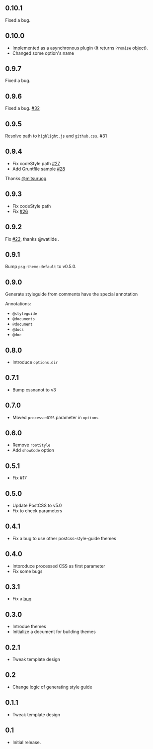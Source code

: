 ## 0.10.1

Fixed a bug.

## 0.10.0

- Implemented as a asynchronous plugin (It returns `Promise` object).
- Changed some option's name


## 0.9.7

Fixed a bug.

## 0.9.6

Fixed a bug. [#32](https://github.com/morishitter/postcss-style-guide/pull/32)

## 0.9.5

Resolve path to `highlight.js` and `github.css`. [#31](https://github.com/morishitter/postcss-style-guide/pull/31)

## 0.9.4

- Fix codeStyle path [#27](https://github.com/morishitter/postcss-style-guide/pull/27)
- Add Gruntfile sample [#28](https://github.com/morishitter/postcss-style-guide/pull/28)

Thanks [@mitsuruog](https://github.com/mitsuruog).

## 0.9.3

- Fix codeStyle path
- Fix [#26](https://github.com/morishitter/postcss-style-guide/pull/26)

## 0.9.2

Fix [#22](https://github.com/morishitter/postcss-style-guide/issues/22), thanks @watilde .

## 0.9.1

Bump `psg-theme-default` to v0.5.0.

## 0.9.0

Generate styleguide from comments have the special annotation

Annotations:

- `@styleguide`
- `@documents`
- `@document`
- `@docs`
- `@doc`

## 0.8.0

- Introduce `options.dir`

## 0.7.1

- Bump cssnanot to v3

## 0.7.0

- Moved `processedCSS` parameter in `options`

## 0.6.0

- Remove `rootStyle`
- Add `showCode` option

## 0.5.1

- Fix #17

## 0.5.0

- Update PostCSS to v5.0
- Fix to check parameters

## 0.4.1

- Fix a bug to use other postcss-style-guide themes

## 0.4.0

- Intoroduce processed CSS as first parameter
- Fix some bugs

## 0.3.1

* Fix a [bug](https://github.com/morishitter/postcss-style-guide/issues/9)

## 0.3.0

* Introdue themes
* Initialize a document for building themes

## 0.2.1

* Tweak template design

## 0.2

* Change logic of generating style guide

## 0.1.1

* Tweak template design

## 0.1

* Initial release.

